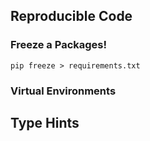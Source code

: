 ## Reproducible Code

### Freeze a Packages!
```
pip freeze > requirements.txt
```

### Virtual Environments


## Type Hints

